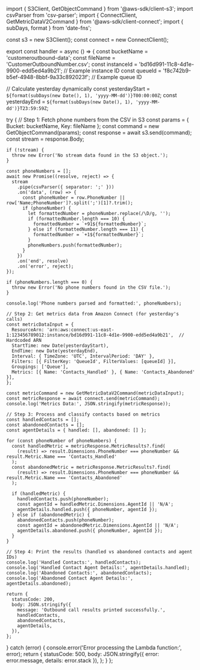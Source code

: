 import { S3Client, GetObjectCommand } from '@aws-sdk/client-s3';
import csvParser from 'csv-parser';
import { ConnectClient, GetMetricDataV2Command } from '@aws-sdk/client-connect';
import { subDays, format } from 'date-fns';

const s3 = new S3Client();
const connect = new ConnectClient();

export const handler = async () => {
  const bucketName = 'customeroutbound-data';
  const fileName = 'CustomerOutboundNumber.csv';
  const instanceId = 'bd16d991-11c8-4d1e-9900-edd5ed4a9b21'; // Example instance ID
  const queueId = 'f8c742b9-b5ef-4948-8bbf-9a33c892023f'; // Example queue ID

  // Calculate yesterday dynamically
  const yesterdayStart = `${format(subDays(new Date(), 1), 'yyyy-MM-dd')}T00:00:00Z`;
  const yesterdayEnd = `${format(subDays(new Date(), 1), 'yyyy-MM-dd')}T23:59:59Z`;

  try {
    // Step 1: Fetch phone numbers from the CSV in S3
    const params = { Bucket: bucketName, Key: fileName };
    const command = new GetObjectCommand(params);
    const response = await s3.send(command);
    const stream = response.Body;

    if (!stream) {
      throw new Error('No stream data found in the S3 object.');
    }

    const phoneNumbers = [];
    await new Promise((resolve, reject) => {
      stream
        .pipe(csvParser({ separator: ';' }))
        .on('data', (row) => {
          const phoneNumber = row.PhoneNumber || row['Name;PhoneNumber']?.split(';')[1]?.trim();
          if (phoneNumber) {
            let formattedNumber = phoneNumber.replace(/\D/g, '');
            if (formattedNumber.length === 10) {
              formattedNumber = `+91${formattedNumber}`;
            } else if (formattedNumber.length === 11) {
              formattedNumber = `+1${formattedNumber}`;
            }
            phoneNumbers.push(formattedNumber);
          }
        })
        .on('end', resolve)
        .on('error', reject);
    });

    if (phoneNumbers.length === 0) {
      throw new Error('No phone numbers found in the CSV file.');
    }

    console.log('Phone numbers parsed and formatted:', phoneNumbers);

    // Step 2: Get metrics data from Amazon Connect (for yesterday's calls)
    const metricDataInput = {
      ResourceArn: 'arn:aws:connect:us-east-1:123456789012:instance/bd16d991-11c8-4d1e-9900-edd5ed4a9b21',  // Hardcoded ARN
      StartTime: new Date(yesterdayStart),
      EndTime: new Date(yesterdayEnd),
      Interval: { TimeZone: 'UTC', IntervalPeriod: 'DAY' },
      Filters: [{ FilterKey: 'QueueId', FilterValues: [queueId] }],
      Groupings: ['Queue'],
      Metrics: [{ Name: 'Contacts_Handled' }, { Name: 'Contacts_Abandoned' }],
    };

    const metricCommand = new GetMetricDataV2Command(metricDataInput);
    const metricResponse = await connect.send(metricCommand);
    console.log('Metrics Data:', JSON.stringify(metricResponse));

    // Step 3: Process and classify contacts based on metrics
    const handledContacts = [];
    const abandonedContacts = [];
    const agentDetails = { handled: [], abandoned: [] };

    for (const phoneNumber of phoneNumbers) {
      const handledMetric = metricResponse.MetricResults?.find(
        (result) => result.Dimensions.PhoneNumber === phoneNumber && result.Metric.Name === 'Contacts_Handled'
      );
      const abandonedMetric = metricResponse.MetricResults?.find(
        (result) => result.Dimensions.PhoneNumber === phoneNumber && result.Metric.Name === 'Contacts_Abandoned'
      );

      if (handledMetric) {
        handledContacts.push(phoneNumber);
        const agentId = handledMetric.Dimensions.AgentId || 'N/A';
        agentDetails.handled.push({ phoneNumber, agentId });
      } else if (abandonedMetric) {
        abandonedContacts.push(phoneNumber);
        const agentId = abandonedMetric.Dimensions.AgentId || 'N/A';
        agentDetails.abandoned.push({ phoneNumber, agentId });
      }
    }

    // Step 4: Print the results (handled vs abandoned contacts and agent IDs)
    console.log('Handled Contacts:', handledContacts);
    console.log('Handled Contact Agent Details:', agentDetails.handled);
    console.log('Abandoned Contacts:', abandonedContacts);
    console.log('Abandoned Contact Agent Details:', agentDetails.abandoned);

    return {
      statusCode: 200,
      body: JSON.stringify({
        message: 'Outbound call results printed successfully.',
        handledContacts,
        abandonedContacts,
        agentDetails,
      }),
    };
  } catch (error) {
    console.error('Error processing the Lambda function:', error);
    return {
      statusCode: 500,
      body: JSON.stringify({ error: error.message, details: error.stack }),
    };
  }
};